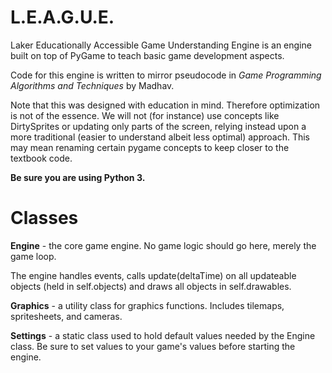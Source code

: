 # L.E.A.G.U.E.

Laker Educationally Accessible Game Understanding Engine is an engine built on top of PyGame to teach basic game development aspects.

Code for this engine is written to mirror pseudocode in *Game Programming Algorithms and Techniques* by Madhav.

Note that this was designed with education in mind.  Therefore optimization is not of the essence.  We will not (for instance) use concepts like DirtySprites or updating only parts of the screen, relying instead upon a more traditional (easier to understand albeit less optimal) approach.  This may mean renaming certain pygame concepts to keep closer to the textbook code.

**Be sure you are using Python 3.**

# Classes

**Engine** - the core game engine.  No game logic should go here, merely the game loop.

The engine handles events, calls update(deltaTime) on all updateable objects (held in self.objects) and draws all objects in self.drawables.

**Graphics** - a utility class for graphics functions.  Includes tilemaps, spritesheets, and cameras.

**Settings** - a static class used to hold default values needed by the Engine class.  Be sure to set values to your game's values before starting the engine.

